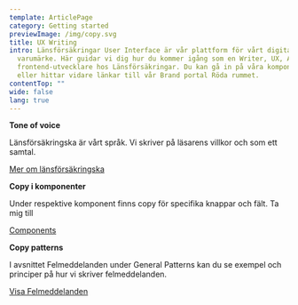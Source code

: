 ```yaml
---
template: ArticlePage
category: Getting started
previewImage: /img/copy.svg
title: UX Writing
intro: Länsförsäkringar User Interface är vår plattform för vårt digitala
  varumärke. Här guidar vi dig hur du kommer igång som en Writer, UX, AD eller
  frontend-utvecklare hos Länsförsäkringar. Du kan gå in på våra komponenter
  eller hittar vidare länkar till vår Brand portal Röda rummet.
contentTop: ""
wide: false
lang: true
---
```

<div class="Callout"><strong class="Callout__title">Tone of voice </strong><p class="Callout__text">Länsförsäkringska är vårt språk. Vi skriver på läsarens villkor och som ett samtal.

[Mer om länsförsäkringska](https://lf-digitala-kanaler.github.io/foundations/writing)

[](https://lf-digitala-kanaler.github.io/foundations/writing)</p></div>

<div class="Callout"><strong class="Callout__title">Copy i komponenter </strong><p class="Callout__text">Under respektive komponent finns copy för specifika knappar och fält. Ta mig till

[Components](/components)

</p></div>

<div class="Callout"><strong class="Callout__title">Copy patterns </strong><p class="Callout__text">I avsnittet Felmeddelanden under General Patterns kan du se exempel och principer på hur vi skriver felmeddelanden.

[Visa Felmeddelanden](https://lf-digitala-kanaler.github.io/patterns/general-patterns/writing)

[](https://lf-digitala-kanaler.github.io/patterns/general-patterns/writing)</p></div>